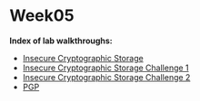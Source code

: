 # Week05
**Index of lab walkthroughs:**

* [Insecure Cryptographic Storage]
* [Insecure Cryptographic Storage Challenge 1]
* [Insecure Cryptographic Storage Challenge 2]
* [PGP]

[Insecure Cryptographic Storage]: https://github.com/colton-gabertan/SecurityShepherdLabs/blob/Insecure-Cryptographic-Storage/README.md
[Insecure Cryptographic Storage Challenge 1]: https://github.com/colton-gabertan/SecurityShepherdLabs/blob/Insecure-Cryptographic-Storage-1/README.md
[Insecure Cryptographic Storage Challenge 2]: https://github.com/colton-gabertan/SecurityShepherdLabs/blob/Insecure-Cryptographic-Storage-2/README.md
[PGP]: https://github.com/colton-gabertan/SecurityShepherdLabs/blob/PGP/README.md
